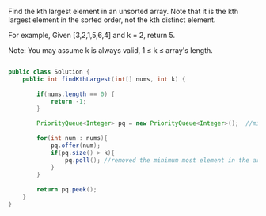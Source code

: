 Find the kth largest element in an unsorted array. Note that it is the kth largest element in the sorted order, not the kth distinct element.

For example,
Given [3,2,1,5,6,4] and k = 2, return 5.

Note: 
You may assume k is always valid, 1 ≤ k ≤ array's length.


```java

public class Solution {
    public int findKthLargest(int[] nums, int k) {
        
        if(nums.length == 0) {
            return -1;
        }
        
        PriorityQueue<Integer> pq = new PriorityQueue<Integer>();  //minHeap
        
        for(int num : nums){
            pq.offer(num);
            if(pq.size() > k){
                pq.poll(); //removed the minimum most element in the array
            }
        }
        
        return pq.peek();
    }
}
```
